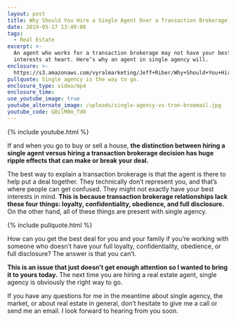 ```yaml
---
layout: post
title: Why Should You Hire a Single Agent Over a Transaction Brokerage?
date: 2019-05-17 13:49:00
tags:
  - Real Estate
excerpt: >-
  An agent who works for a transaction brokerage may not have your best
  interests at heart. Here’s why an agent in single agency will.
enclosure: >-
  https://s3.amazonaws.com/vyralmarketing/Jeff+Riber/Why+Should+You+Hire+a+Single+Agent+Over+a+Transaction+Brokerage_.mp4
pullquote: Single agency is the way to go.
enclosure_type: video/mp4
enclosure_time:
use_youtube_image: true
youtube_alternate_image: /uploads/single-agency-vs-tran-broemail.jpg
youtube_code: GBilM0m_Td0
---
```


{% include youtube.html %}

If and when you go to buy or sell a house, **the distinction between hiring a single agent versus hiring a transaction brokerage decision has huge ripple effects that can make or break your deal.&nbsp;**

The best way to explain a transaction brokerage is that the agent is there to help put a deal together. They technically don’t represent you, and that’s where people can get confused. They might not exactly have your best interests in mind. **This is because transaction brokerage relationships lack these four things: loyalty, confidentiality, obedience, and full disclosure.** On the other hand, all of these things are present with single agency.

{% include pullquote.html %}

How can you get the best deal for you and your family if you’re working with someone who doesn’t have your full loyalty, confidentiality, obedience, or full disclosure? The answer is that you can’t.&nbsp;

**This is an issue that just doesn’t get enough attention so I wanted to bring it to yours today.** The next time you are hiring a real estate agent, single agency is obviously the right way to go.&nbsp;

If you have any questions for me in the meantime about single agency, the market, or about real estate in general, don’t hesitate to give me a call or send me an email. I look forward to hearing from you soon.